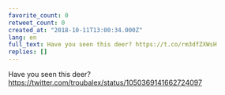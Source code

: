 ```yaml
---
favorite_count: 0
retweet_count: 0
created_at: "2018-10-11T13:00:34.000Z"
lang: en
full_text: Have you seen this deer? https://t.co/rm3dfZXWsH
replies: []
---
```


Have you seen this deer?
<https://twitter.com/troubalex/status/1050369141662724097>
